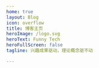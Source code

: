 ```yaml
---
home: true
layout: Blog
icon: overflow
title: 博客主页
heroImage: /logo.svg
heroText: Funny Tech
heroFullScreen: false
tagline: 兴趣成果驱动，理论概念驱不动

---
```

